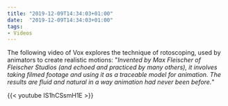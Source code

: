 ```yaml
---
title: "2019-12-09T14:34:03+01:00"
date:  "2019-12-09T14:34:03+01:00"
tags:
- Videos
---
```


The following video of Vox explores the technique of rotoscoping, used by animators to create realistic motions: "_Invented by Max Fleischer of Fleischer Studios (and echoed and practiced by many others), it involves taking filmed footage and using it as a traceable model for animation. The results are fluid and natural in a way animation had never been before._"

{{< youtube IS1hCSsmH1E >}}
